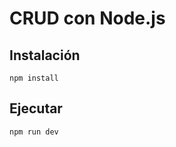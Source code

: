 # CRUD  con Node.js

## Instalación

```shell
npm install
```

## Ejecutar

```shell
npm run dev

```
